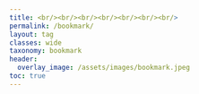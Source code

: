 ```yaml
---
title: <br/><br/><br/><br/><br/><br/><br/>
permalink: /bookmark/
layout: tag
classes: wide
taxonomy: bookmark
header:
  overlay_image: /assets/images/bookmark.jpeg
toc: true
---
```

